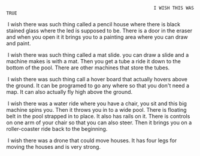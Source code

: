                                                            I WISH THIS WAS TRUE



​	I wish there was such thing called a pencil house where there is black stained glass where the led is supposed to be. There is a door in the eraser and when you open it it brings you to a painting area where you can draw and paint. 

​	I wish there was such thing called a mat slide.  you  can draw a slide and a machine makes is with a mat.  Then you get a tube a ride it down to the bottom of the pool.  There are other machines that store the tubes.

​	I wish there was such thing call a hover board that actually hovers above the ground.  It can be programed to go any where so that you don't need a map.  It can also actually fly high above the ground.      

​	I wish there was a water ride where you have a chair, you sit and this big machine spins you. Then it throws you in to a wide pool.  There is floating belt in the pool strapped in to place.  It also has rails on it.  There is controls on one arm of your chair so that you can also steer.  Then it brings you on a roller-coaster ride back to the beginning.  

​	I wish there was a drone that could move houses.  It has four legs for moving the houses and is very strong.